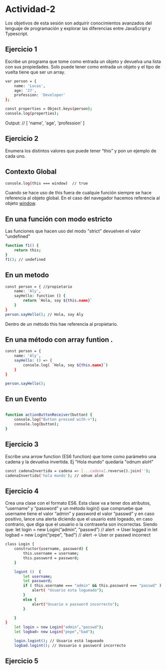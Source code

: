 # Actividad-2
Los objetivos de esta sesión son adquirir conocimientos avanzados del lenguaje de  programación y explorar las diferencias entre JavaScript y Typescript.


## Ejercicio 1

Escribe un programa que tome como entrada un objeto y devuelva una lista con sus propiedades. Solo puede tener como entrada un objeto y el tipo de vuelta tiene que  ser un array.

```bash
var person = {
    name: 'Lucas',
    age: '27',
    profession: 'Developer'
};

const properties = Object.keys(person);
console.log(properties);

```
Output: // [ 'name', 'age', 'profession' ]

## Ejercicio 2 

Enumera los distintos valores que puede tener “this” y pon un ejemplo de cada uno.

## Contexto Global

```bash
console.log(this === window)  // true
```
Cuando se hace uso de this fuera de cualquie función siempre se hace referencia al objeto global. En el caso del navegador  hacemos referencia al objeto [window](window).

## En una función con modo estricto
 Las funciones que hacen uso del modo "strict" devuelven el valor "undefined" 
 ```bash
 function f1() {
     return this;
 }   
 f1(); // undefined
 ```
 
 ## En un metodo
```bash 
const person = { //propietario
    name: 'Aly',
    sayHello: function () { 
        return `Hola, soy ${this.name}` 
    }
}
person.sayHello(); // Hola, soy Aly
```
Dentro de un método this hae referencia al propietario.

## En una método con array funtion . 

```bash
const person = { 
    name: 'Aly',
    sayHello: () => { 
        console.log( `Hola, soy ${this.name}`)
    }
}

person.sayHello(); 
```

## En un Evento

```bash

function actionButtonReceiver(button) {
    console.log("Button pressed with->");
    console.log(button);
}
```

## Ejercicio 3 

Escribe una arrow function (ES6 function) que tome como parámetro una cadena y la  devuelva invertida. Ej "Hola mundo" quedaría "odnum aloH"

```bash
const cadenaInvertida = cadena => [...cadena].reverse().join('');
cadenaInvertida('hola mundo'); // odnum aloH
```

## Ejercicio 4

Crea una clase con el formato ES6. Esta clase va a tener dos atributos, “username” y “password” y un método login() que compruebe que username tiene el valor “admin” y password el valor “passwd” y en caso positivo, lance una alerta diciendo que el  usuario esté logeado, en caso contrario, que diga que el usuario o la contraseña son  incorrectas. Siendo que:
let login = new Login(“admin”, “passwd”) // alert -> User logged in
let logbad = new Login(“pepe”, “bad”) // alert -> User or passwd incorrect

```bash
class Login {
    constructor(username, password) {
        this.username = username;
        this.password = password;
    }

    logint ()  {
        let username;
        let password;
        if ( this.username === "admin" && this.password === "passwd" ) { 
            alert( "Usuario esta logueado");
        }
        else { 
            alert("Usuario o password incorrecto");
        }

    }
}
    let login = new Login("admin","passwd");
    let logbad= new Login("pepe","bad");

    login.logint(); // Usuario está logueado
    logbad.logint(); // Uusuario o password incorrecto
```

## Ejercicio 5 
    

